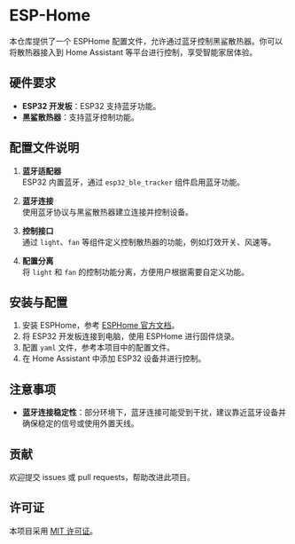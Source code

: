 # ESP-Home

本仓库提供了一个 ESPHome 配置文件，允许通过蓝牙控制黑鲨散热器。你可以将散热器接入到 Home Assistant 等平台进行控制，享受智能家居体验。

## 硬件要求

- **ESP32 开发板**：ESP32 支持蓝牙功能。
- **黑鲨散热器**：支持蓝牙控制功能。

## 配置文件说明

1. **蓝牙适配器**  
   ESP32 内置蓝牙，通过 `esp32_ble_tracker` 组件启用蓝牙功能。

2. **蓝牙连接**  
   使用蓝牙协议与黑鲨散热器建立连接并控制设备。

3. **控制接口**  
   通过 `light`、`fan` 等组件定义控制散热器的功能，例如灯效开关、风速等。

4. **配置分离**  
   将 `light` 和 `fan` 的控制功能分离，方便用户根据需要自定义功能。

## 安装与配置

1. 安装 ESPHome，参考 [ESPHome 官方文档](https://esphome.io)。
2. 将 ESP32 开发板连接到电脑，使用 ESPHome 进行固件烧录。
3. 配置 `yaml` 文件，参考本项目中的配置文件。
4. 在 Home Assistant 中添加 ESP32 设备并进行控制。

## 注意事项

- **蓝牙连接稳定性**：部分环境下，蓝牙连接可能受到干扰，建议靠近蓝牙设备并确保稳定的信号或使用外置天线。

## 贡献

欢迎提交 issues 或 pull requests，帮助改进此项目。

## 许可证

本项目采用 [MIT 许可证](LICENSE)。
